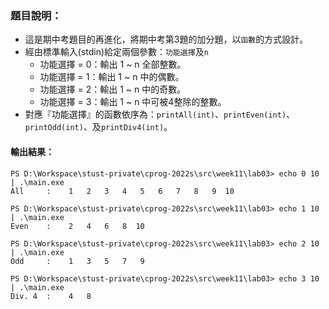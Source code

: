 ### 題目說明：
- 這是期中考題目的再進化，將期中考第3題的加分題，以`函數`的方式設計。
- 經由標準輸入(stdin)給定兩個參數：`功能選擇`及`n` 
    - 功能選擇 = 0：輸出 1 ~ n 全部整數。 
    - 功能選擇 = 1：輸出 1 ~ n 中的偶數。
    - 功能選擇 = 2：輸出 1 ~ n 中的奇數。
    - 功能選擇 = 3：輸出 1 ~ n 中可被4整除的整數。
- 對應『功能選擇』的函數依序為：`printAll(int)`、`printEven(int)`、`printOdd(int)`、及`printDiv4(int)`。

#### 輸出結果：

```text
PS D:\Workspace\stust-private\cprog-2022s\src\week11\lab03> echo 0 10 | .\main.exe
All     :    1   2   3   4   5   6   7   8   9  10

PS D:\Workspace\stust-private\cprog-2022s\src\week11\lab03> echo 1 10 | .\main.exe
Even    :    2   4   6   8  10

PS D:\Workspace\stust-private\cprog-2022s\src\week11\lab03> echo 2 10 | .\main.exe
Odd     :    1   3   5   7   9

PS D:\Workspace\stust-private\cprog-2022s\src\week11\lab03> echo 3 10 | .\main.exe
Div. 4  :    4   8
```
